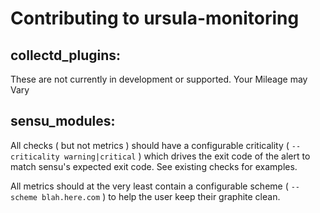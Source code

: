 # Contributing to ursula-monitoring

## collectd_plugins:

These are not currently in development or supported.  Your Mileage may Vary

## sensu_modules:

All checks ( but not metrics ) should have a configurable criticality ( `--criticality warning|critical` ) which drives the exit code of the alert to match sensu's expected exit code.   See existing checks for examples.

All metrics should at the very least contain a configurable scheme ( `--scheme blah.here.com` ) to help the user keep their graphite clean.
